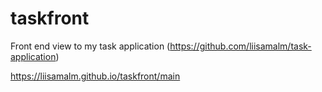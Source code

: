 # taskfront
Front end view to my task application (https://github.com/liisamalm/task-application)

https://liisamalm.github.io/taskfront/main
